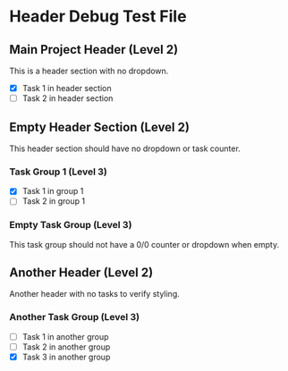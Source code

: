 # Header Debug Test File

## Main Project Header (Level 2)
This is a header section with no dropdown.

- [x] Task 1 in header section
- [ ] Task 2 in header section

## Empty Header Section (Level 2)
This header section should have no dropdown or task counter.

### Task Group 1 (Level 3)
- [x] Task 1 in group 1
- [ ] Task 2 in group 1

### Empty Task Group (Level 3)
This task group should not have a 0/0 counter or dropdown when empty.

## Another Header (Level 2)
Another header with no tasks to verify styling.

### Another Task Group (Level 3) 
- [ ] Task 1 in another group
- [ ] Task 2 in another group
- [x] Task 3 in another group
